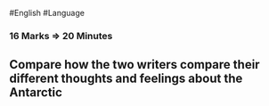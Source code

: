 #English #Language 

### 16 Marks ⇒ 20 Minutes

## Compare how the two writers compare their different thoughts and feelings about the Antarctic


